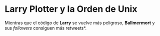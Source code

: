 # Larry Plotter y la Orden de Unix

Mientras que el código de **Larry** se vuelve más peligroso,
**Ballmermort** y sus *followers* consiguen más retweets*.
